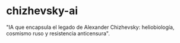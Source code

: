 # chizhevsky-ai
"IA que encapsula el legado de Alexander Chizhevsky: heliobiología, cosmismo ruso y resistencia anticensura".
